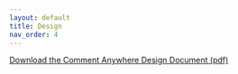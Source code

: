 ```yaml
---
layout: default
title: Design
nav_order: 4
---
```


[Download the Comment Anywhere Design Document (pdf)]({{site.url}}/assets/pdfs/CommentAnywhere-designDocument.pdf)
